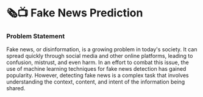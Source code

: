# 🗞📺 Fake News Prediction

### Problem Statement 

Fake news, or disinformation, is a growing problem in today's society. It can spread quickly through social media and other online platforms, leading to confusion, mistrust, and even harm. In an effort to combat this issue, the use of machine learning techniques for fake news detection has gained popularity. However, detecting fake news is a complex task that involves understanding the context, content, and intent of the information being shared.
